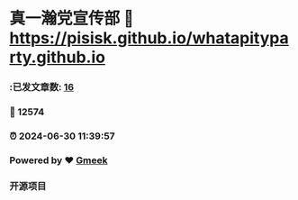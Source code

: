 # 真一瀚党宣传部 :link: https://pisisk.github.io/whatapityparty.github.io 
### :已发文章数: [16](https://pisisk.github.io/whatapityparty.github.io/tag.html) 
### :hibiscus: 12574 
### :alarm_clock: 2024-06-30 11:39:57 
### Powered by :heart: [Gmeek](https://github.com/Meekdai/Gmeek)
### 开源项目